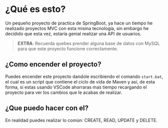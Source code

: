 # ¿Qué es esto?

Un pequeño proyecto de practica de SpringBoot, ya hace un tiempo he realizado proyectos MVC con esta misma tecnología, sin embargo he decidido que esta vez, estaría genial realizar una API de usuarios.

> **EXTRA**: Recuerda quebes prender alguna base de datos con MySQL para que este proyecto funcione correctamente.

## ¿Como encender el proyecto?

Puedes encender este proyecto dandole escribiendo el comando `start.bat`,  el cual es un script que contiene el ciclo de vida de Maven y así, de esta forma, si estas usando VSCode ahorraras mas tiempo recargando el proyecto para ver los cambios que le acabas de realizar.

## ¿Que puedo hacer con el?

En realidad puedes realizar lo común: CREATE, READ, UPDATE y DELETE.
